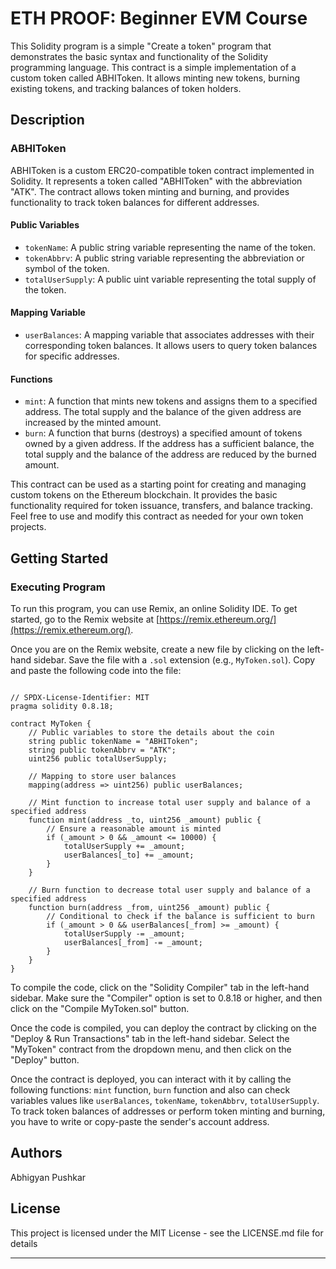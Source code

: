 # ETH PROOF: Beginner EVM Course

This Solidity program is a simple "Create a token" program that demonstrates the basic syntax and functionality of the Solidity programming language. This contract is a simple implementation of a custom token called ABHIToken. It allows minting new tokens, burning existing tokens, and tracking balances of token holders.

## Description

### ABHIToken

ABHIToken is a custom ERC20-compatible token contract implemented in Solidity. It represents a token called "ABHIToken" with the abbreviation "ATK". The contract allows token minting and burning, and provides functionality to track token balances for different addresses.

#### Public Variables

- `tokenName`: A public string variable representing the name of the token.
- `tokenAbbrv`: A public string variable representing the abbreviation or symbol of the token.
- `totalUserSupply`: A public uint variable representing the total supply of the token.

#### Mapping Variable

- `userBalances`: A mapping variable that associates addresses with their corresponding token balances. It allows users to query token balances for specific addresses.

#### Functions

- `mint`: A function that mints new tokens and assigns them to a specified address. The total supply and the balance of the given address are increased by the minted amount.
- `burn`: A function that burns (destroys) a specified amount of tokens owned by a given address. If the address has a sufficient balance, the total supply and the balance of the address are reduced by the burned amount.

This contract can be used as a starting point for creating and managing custom tokens on the Ethereum blockchain. It provides the basic functionality required for token issuance, transfers, and balance tracking. Feel free to use and modify this contract as needed for your own token projects.

## Getting Started

### Executing Program

To run this program, you can use Remix, an online Solidity IDE. To get started, go to the Remix website at [https://remix.ethereum.org/](https://remix.ethereum.org/).

Once you are on the Remix website, create a new file by clicking on the left-hand sidebar. Save the file with a `.sol` extension (e.g., `MyToken.sol`). Copy and paste the following code into the file:

```solidity

// SPDX-License-Identifier: MIT
pragma solidity 0.8.18;

contract MyToken {
    // Public variables to store the details about the coin
    string public tokenName = "ABHIToken";
    string public tokenAbbrv = "ATK";
    uint256 public totalUserSupply;

    // Mapping to store user balances
    mapping(address => uint256) public userBalances;

    // Mint function to increase total user supply and balance of a specified address
    function mint(address _to, uint256 _amount) public {
        // Ensure a reasonable amount is minted
        if (_amount > 0 && _amount <= 10000) {
            totalUserSupply += _amount;
            userBalances[_to] += _amount;
        }
    }

    // Burn function to decrease total user supply and balance of a specified address
    function burn(address _from, uint256 _amount) public {
        // Conditional to check if the balance is sufficient to burn
        if (_amount > 0 && userBalances[_from] >= _amount) {
            totalUserSupply -= _amount;
            userBalances[_from] -= _amount;
        }
    }
}

```

To compile the code, click on the "Solidity Compiler" tab in the left-hand sidebar. Make sure the "Compiler" option is set to 0.8.18 or higher, and then click on the "Compile MyToken.sol" button.

Once the code is compiled, you can deploy the contract by clicking on the "Deploy & Run Transactions" tab in the left-hand sidebar. Select the "MyToken" contract from the dropdown menu, and then click on the "Deploy" button.

Once the contract is deployed, you can interact with it by calling the following functions: `mint` function, `burn` function and also can check variables values like `userBalances`, `tokenName`, `tokenAbbrv`, `totalUserSupply`. To track token balances of addresses or perform token minting and burning, you have to write or copy-paste the sender's account address.


## Authors

Abhigyan Pushkar

## License

This project is licensed under the MIT License - see the LICENSE.md file for details

---
